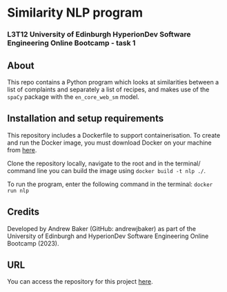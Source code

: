 # Similarity NLP program
### L3T12 University of Edinburgh HyperionDev Software Engineering Online Bootcamp - task 1

## About
This repo contains a Python program which looks at similarities between a list of complaints and separately a list of recipes, and makes use of the `spaCy` package with the `en_core_web_sm` model.

## Installation and setup requirements
This repository includes a Dockerfile to support containerisation.  To create and run the Docker image, you must download Docker on your machine from [here](https://www.docker.com).

Clone the repository locally, navigate to the root and in the terminal/ command line you can build the image using 
`docker build -t nlp ./`.

To run the program, enter the following command in the terminal: 
`docker run nlp`

## Credits
Developed by Andrew Baker (GitHub: andrewjbaker) as part of the University of 
Edinburgh and HyperionDev Software Engineering Online Bootcamp (2023).

## URL
You can access the repository for this project [here](https://github.com/andrewjbaker/nlp).
